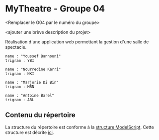 MyTheatre - Groupe 04
======================

<Remplacer le G04 par le numéro du groupe>

<ajouter une brève description du projet>

Réalisation d'une application web permettant la gestion d'une salle de spectacle.

<Donne le nom et les trigrammes de membres du groupe>

    name : "Youssef Bannouni"
    trigram : YBI

    name : "Nourredine Karri"
    trigram : NKI

    name : "Marjorie Di Bin"
    trigram : MBN

    name : "Antoine Barel"
    trigram : ABL

Contenu du répertoire
---------------------

La structure du répertoire est conforme à la [structure ModelScript](https://modelscript.readthedocs.io/en/latest/methods/artefacts.html). Cette structure est décrite [ici](https://modelscript.readthedocs.io/en/latest/methods/artefacts.html). 

